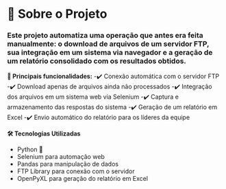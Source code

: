# 📜 Sobre o Projeto
### Este projeto automatiza uma operação que antes era feita manualmente: o download de arquivos de um servidor FTP, sua integração em um sistema via navegador e a geração de um relatório consolidado com os resultados obtidos.

**🚀 Principais funcionalidades:**
-✔️ Conexão automática com o servidor FTP
-✔️ Download apenas de arquivos ainda não processados
-✔️ Integração dos arquivos em um sistema web via Selenium
-✔️ Captura e armazenamento das respostas do sistema
-✔️ Geração de um relatório em Excel
-✔️ Envio automático do relatório para os líderes da equipe

**🛠️ Tecnologias Utilizadas**
- Python 🐍
- Selenium para automação web
- Pandas para manipulação de dados
- FTP Library para conexão com o servidor
- OpenPyXL para geração do relatório em Excel
